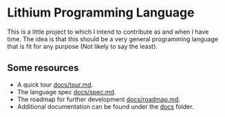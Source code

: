 # Lithium Programming Language

This is a little project to which I intend to contribute as and when I have time. The idea is that this should be a very general programming language that is fit for any purpose (Not likely to say the least).

## Some resources

- A quick tour [docs/tour.md](docs/tour.md).
- The language spec [docs/spec.md](docs/spec.md).
- The roadmap for further development [docs/roadmap.md](docs/roadmap.md).
- Additional documentation can be found under the [docs](docs/) folder.
